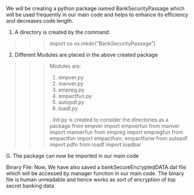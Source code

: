We will be creating a python package named BankSecurityPassage which 
will be used frequently in our main code and helps to enhance its efficiency 
and decreases code length.
1. A directory is created by the command:
>>>import os
>>>os.mkdir(“BankSecurityPassage”)
2. Different Modules are placed in the above created package
>>>
>>>Modules are:
>>>1. empver.py
>>>2. manver.py
>>>3. empreg.py
>>>4. empactfun.py
>>>5. autopdf.py
>>>6. loadf.py
>>>
>>>. _init_.py is created to consider the directories as a package
from empver import empverfun
from manver import manverfun
from empreg import empregfun
from empactfun import empactfunr, empactfunw
from autopdf import pdfn
from loadf import loadbar
 
G. The package can now be imported in our main code

Binary File:
Now, We have also saved a bankSecureEncryptedDATA.dat file which will be 
accessed by manager function in our main code.
The binary file is human unreadable and hence works as sort of encryption 
of top secret banking data
